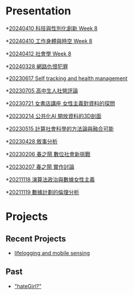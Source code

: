 # Presentation
*[20240410 科技與性別化創新 Week 8]()

*[20240410 工作身體與時空 Week 8](https://docs.google.com/presentation/d/e/2PACX-1vR9RR3_R4B2OMvVKd6Cripsjb6YCshgjiCnwGyKZ1_5tpUjdAqrzdKfGI6v3IyhyOI9EHEmBVIKe3Zh/pub?start=false&loop=false&delayms=3000)

*[20240412 社會學 Week 8]()

*[20240328 網路仇恨犯罪]()

*[20230617 Self tracking and health management]()

*[20230705 高中生人社營評論]()

*[20230721 女書店講座 女性主義對資料的探問]()

*[20230214 公共化AI 開放資料的3D剖面]()

*[20230515 計算社會科學的方法論與融合可能]()

*[20230428 敘事分析]()

*[20230206 春之鬧 數位社會新挑戰]()

*[20230207 春之鬧 實作討論]()


*[20211118 演算法政治與數據女性主義]()

*[20211119 數據計劃的倫理分析]()


# Projects

## Recent Projects
* [lifelogging and mobile sensing]()

## Past
* ["hateGirl?"]()

